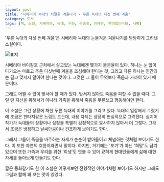 ```yaml
---
layout: post
title: "시베리아 늑대의 처절한 겨울나기 - 푸른 늑대의 다섯 번째 겨울"
category: 도서
tags: [책, 소설, 시베리아, 늑대, 우화, 손승휘, 이재현, 책이있는마을, 서평]
---
```


'푸른 늑대의 다섯 번째 겨울'은
시베리아 늑대의 눈물겨운 겨울나기를 담담하게 그려낸 소설이다.

![표지](https://lh3.googleusercontent.com/D_DXTY_9WdJH538lOHhn2bh1I-uY9INB6jHaV5YE_bUQbyqlWfN-O709y5ywamBhkQfQE4_tH-3aZQ=s480)

시베리아 바이칼호 근처에서 살고있는 늑대에겐 몇가지 불문율이 있다.
하나는 눈 없이 다가오는 마르고 추운 다섯번째 겨울을 조심해야 한다는 것,
그리고 다른 하나는 인간과는 결코 맞서지 말아야 한다는 것이다.
그것은 그 둘이 무엇보다 죽음과 가까이 있기 때문이다.

그래도 어쩔 수 없이 맞서야 할 때가 있다.
맞서지 않아도 죽음을 피할 수 없을 때다.
그럴 땐 자신을 위해서가 아니라 가족을 위해서 죽음을 무릎쓰고 행동해야만 한다.

이 소설은 그런 상황에 처한 푸른 늑대의 이야기를 그리고 있다.
늑대의 입장에서 그렸기에 조금은 판타지같은 느낌도 드는데,
내용 자체는 상당히 현실적으로 그려졌다.
심지어 작가가 늑대들의 상황이나 심정을 특별히 감정적으로 묘사하지 않아서 더 그렇다.
그래서 조금은 냉정하고 날씨만큼이나 건조하게 보이기도 한다.

그래서 그들이 죽음을 마주하는 자세가 순순히 받아들이고 체념하는 것처럼 보이기도 한다.
이 또한 자연의 흐름이라면서 말이다.
하지만, 거기에는 '포기'가 아닌 '희망'도 담겨있으며
또한 가족과 무리를 위한 '희생'도 엿볼 수 있어
묘하게 현대인들에게 삶에 대한 자세를 돌아보게 만들기도 한다.

짧은 동화같기도 한 이 소설은
어떻게보면 전형적인 이야기처럼 보이기도 하지만
그래도 그림과 함께 꽤 보는 맛이 있었다.
